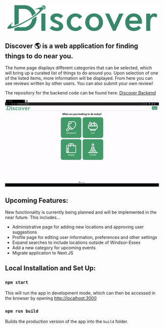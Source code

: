 ![Discover Logo](./src/assets/discover-logo.png)

## Discover :earth_americas: is a web application for finding things to do near you.

The home page displays different categories that can be selected, which will bring up a curated list of things to do around you. Upon selection of one of the listed items, more information will be displayed. From here you can see reviews written by other users. You can also submit your own review!

The repository for the backend code can be found here: [Discover Backend](https://github.com/ncvetan/discover-be)

![Discover Demo Gif](./discover-intro-gif.gif)

## Upcoming Features:

New functionality is currently being planned and will be implemented in the near future. This includes...

-   Administrative page for adding new locations and approving user suggestions
-   Profile page for editing user information, preferences and other settings
-   Expand searches to include locations outside of Windsor-Essex
-   Add a new category for upcoming events
-   Migrate application to Next.JS

## Local Installation and Set Up:

### `npm start`

This will run the app in development mode, which can then be accessed in the browser by opening [http://localhost:3000](http://localhost:3000)

### `npm run build`

Builds the production version of the app into the `build` folder.
